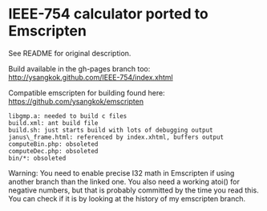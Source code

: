 IEEE-754 calculator ported to Emscripten
========================================

See README for original description.

Build available in the gh-pages branch too: http://ysangkok.github.com/IEEE-754/index.xhtml

Compatible emscripten for building found here: https://github.com/ysangkok/emscripten

    libgmp.a: needed to build c files
    build.xml: ant build file
    build.sh: just starts build with lots of debugging output
    janus\_frame.html: referenced by index.xhtml, buffers output
    computeBin.php: obsoleted
    computeDec.php: obsoleted
    bin/*: obsoleted

Warning: You need to enable precise I32 math in Emscripten if using another branch than the linked one. You also need a working atoi() for negative numbers, but that is probably committed by the time you read this. You can check if it is by looking at the history of my emscripten branch.
